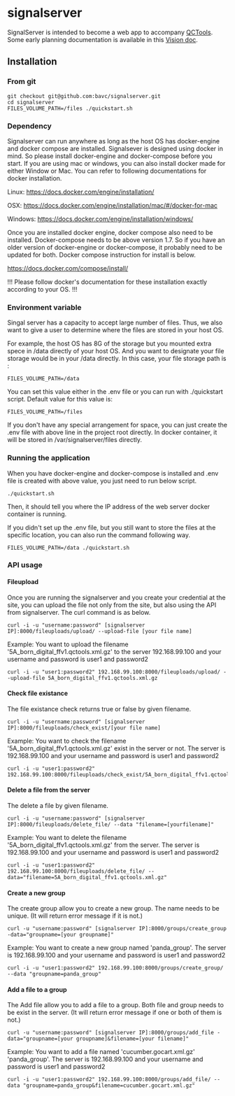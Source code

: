 # signalserver

SignalServer is intended to become a web app to accompany [QCTools](https://github.com/bavc/qctools). Some early planning documentation is available in this [Vision doc](https://docs.google.com/document/d/1zXtVf47LVEYJvc9nPbLY-0pTDouyyNlsbeFu1YdmMlI/edit?usp=sharing).

## Installation

### From git

```
git checkout git@github.com:bavc/signalserver.git
cd signalserver
FILES_VOLUME_PATH=/files ./quickstart.sh
```


### Dependency

Signalserver can run anywhere as long as the host OS has docker-engine and docker compose are installed. Signalsever is designed using docker in mind. So please install docker-engine and docker-compose before you start. If you are using mac or windows, you can also install docker made for either Window or Mac. You can refer to following documentations for docker installation.

Linux: https://docs.docker.com/engine/installation/

OSX: https://docs.docker.com/engine/installation/mac/#/docker-for-mac

Windows: https://docs.docker.com/engine/installation/windows/


Once you are installed docker engine, docker compose also need to be installed.
Docker-compose needs to be above version 1.7. So if you have an older version of docker-engine or
docker-compose, it probably need to be updated for both. Docker compose instruction for install is below.

https://docs.docker.com/compose/install/

!!! Please follow docker's documentation for these installation exactly according to your OS. !!!

### Environment variable

Singal server has a capacity to accept large number of files. Thus, we also want to give a user to determine where the files are stored in your host OS.

For example, the host OS has 8G of the storage but you mounted extra spece in /data directly of your host OS.  And you want to designate your file storage would be in your /data directly. In this case, your file storage path is :

```
FILES_VOLUME_PATH=/data
```

You can set this value either in the .env file or you can run with ./quickstart script. Default value for this value is:

```
FILES_VOLUME_PATH=/files
```

If you don't have any special arrangement for space, you can just create the .env file with above line in the project root directly. In docker container, it will be stored in /var/signalserver/files directly.

### Running the application

When you have docker-engine and docker-compose is installed and .env file is created with above value, you just need to run below script.

```
./quickstart.sh
```

Then, it should tell you where the IP address of the web server docker container is running.

If you didn't set up the .env file, but you still want to store the files at the specific location,
you can also run the command following way.

```
FILES_VOLUME_PATH=/data ./quickstart.sh
```


### API usage

#### Fileupload

Once you are running the signalserver and you create your credential at the site, you can upload the file not only from the site, but also using the API from signalserver. The curl command is as below.

```
curl -i -u "username:password" [signalserver IP]:8000/fileuploads/upload/ --upload-file [your file name]
```

Example:
You want to upload the filename '5A_born_digital_ffv1.qctools.xml.gz' to the server 192.168.99.100
and your username and password is user1 and password2

```
curl -i -u "user1:password2" 192.168.99.100:8000/fileuploads/upload/ --upload-file 5A_born_digital_ffv1.qctools.xml.gz
```

#### Check file existance

The file existance check returns true or false by given filename.

```
curl -i -u "username:password" [signalserver IP]:8000/fileuploads/check_exist/[your file name]
```
Example:
You want to check the filename '5A_born_digital_ffv1.qctools.xml.gz' exist in the server or not. The server is 192.168.99.100
and your username and password is user1 and password2

```
curl -i -u "user1:password2" 192.168.99.100:8000/fileuploads/check_exist/5A_born_digital_ffv1.qctools.xml.gz
```

#### Delete a file from the server

The delete a file by given filename.

```
curl -i -u "username:password" [signalserver IP]:8000/fileuploads/delete_file/ --data "filename=[yourfilename]"
```
Example:
You want to delete the filename '5A_born_digital_ffv1.qctools.xml.gz' from the server. The server is 192.168.99.100
and your username and password is user1 and password2

```
curl -i -u "user1:password2" 192.168.99.100:8000/fileuploads/delete_file/ --data="filename=5A_born_digital_ffv1.qctools.xml.gz"
```

#### Create a new group

The create group allow you to create a new group. The name needs to be unique.
(It will return error message if it is not.)

```
curl -u "username:password" [signalserver IP]:8000/groups/create_group -data="groupname=[your groupname]"
```
Example:
You want to create a new group named  'panda_group'. The server is 192.168.99.100
and your username and password is user1 and password2

```
curl -i -u "user1:password2" 192.168.99.100:8000/groups/create_group/ --data "groupname=panda_group"
```

#### Add a file to a group

The Add file allow you to add a file to a group. Both file and group needs to be exist in the server.
(It will return error message if one or both of them is not.)

```
curl -u "username:password" [signalserver IP]:8000/groups/add_file -data="groupname=[your groupname]&filename=[your filename]"
```
Example:
You want to add a file named 'cucumber.gocart.xml.gz' 'panda_group'. The server is 192.168.99.100
and your username and password is user1 and password2

```
curl -i -u "user1:password2" 192.168.99.100:8000/groups/add_file/ --data "groupname=panda_group&filename=cucumber.gocart.xml.gz"
```
